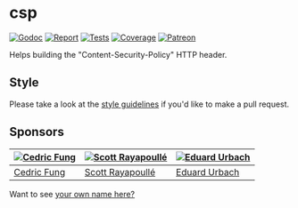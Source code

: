 # csp

[![Godoc][godoc-image]][godoc-url]
[![Report][report-image]][report-url]
[![Tests][tests-image]][tests-url]
[![Coverage][coverage-image]][coverage-url]
[![Patreon][patreon-image]][patreon-url]

Helps building the "Content-Security-Policy" HTTP header.

## Style

Please take a look at the [style guidelines](https://github.com/akyoto/quality/blob/master/STYLE.md) if you'd like to make a pull request.

## Sponsors

| [![Cedric Fung](https://avatars3.githubusercontent.com/u/2269238?s=70&v=4)](https://github.com/cedricfung) | [![Scott Rayapoullé](https://avatars3.githubusercontent.com/u/11772084?s=70&v=4)](https://github.com/soulcramer) | [![Eduard Urbach](https://avatars3.githubusercontent.com/u/438936?s=70&v=4)](https://twitter.com/eduardurbach) |
| --- | --- | --- |
| [Cedric Fung](https://github.com/cedricfung) | [Scott Rayapoullé](https://github.com/soulcramer) | [Eduard Urbach](https://eduardurbach.com) |

Want to see [your own name here?](https://www.patreon.com/eduardurbach)

[godoc-image]: https://godoc.org/github.com/aerogo/csp?status.svg
[godoc-url]: https://godoc.org/github.com/aerogo/csp
[report-image]: https://goreportcard.com/badge/github.com/aerogo/csp
[report-url]: https://goreportcard.com/report/github.com/aerogo/csp
[tests-image]: https://cloud.drone.io/api/badges/aerogo/csp/status.svg
[tests-url]: https://cloud.drone.io/aerogo/csp
[coverage-image]: https://codecov.io/gh/aerogo/csp/graph/badge.svg
[coverage-url]: https://codecov.io/gh/aerogo/csp
[patreon-image]: https://img.shields.io/badge/patreon-donate-green.svg
[patreon-url]: https://www.patreon.com/eduardurbach
